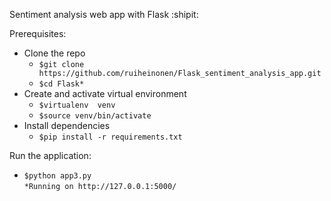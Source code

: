 Sentiment analysis web app with Flask :shipit:

Prerequisites:
 - Clone the repo
   - `$git clone https://github.com/ruiheinonen/Flask_sentiment_analysis_app.git`
   - `$cd Flask*`
 - Create and activate virtual environment
   - `$virtualenv  venv`
   - `$source venv/bin/activate`
 - Install dependencies 
   - `$pip install -r requirements.txt`

Run the application:
- `$python app3.py`\
`*Running on http://127.0.0.1:5000/`
